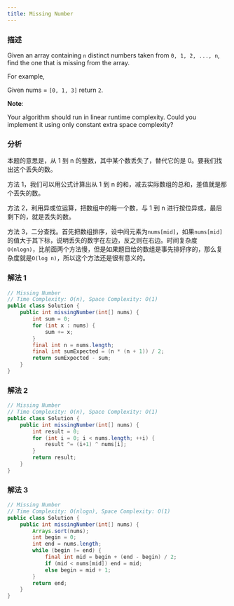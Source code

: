 ```yaml
---
title: Missing Number
---
```


### 描述

Given an array containing `n` distinct numbers taken from `0, 1, 2, ..., n`, find the one that is missing from the array.

For example,

Given nums = `[0, 1, 3]` return `2`.

**Note**:

Your algorithm should run in linear runtime complexity. Could you implement it using only constant extra space complexity?

### 分析

本题的意思是，从 1 到 n 的整数，其中某个数丢失了，替代它的是 0。要我们找出这个丢失的数。

方法 1，我们可以用公式计算出从 1 到 n 的和，减去实际数组的总和，差值就是那个丢失的数。

方法 2，利用异或位运算，把数组中的每一个数，与 1 到 n 进行按位异或，最后剩下的，就是丢失的数。

方法 3，二分查找。首先把数组排序，设中间元素为`nums[mid]`，如果`nums[mid]`的值大于其下标，说明丢失的数字在左边，反之则在右边。时间复杂度`O(nlogn)`，比前面两个方法慢，但是如果题目给的数组是事先排好序的，那么复杂度就是`O(log n)`，所以这个方法还是很有意义的。

### 解法 1

```java
// Missing Number
// Time Complexity: O(n), Space Complexity: O(1)
public class Solution {
    public int missingNumber(int[] nums) {
        int sum = 0;
        for (int x : nums) {
            sum += x;
        }
        final int n = nums.length;
        final int sumExpected = (n * (n + 1)) / 2;
        return sumExpected - sum;
    }
}
```

### 解法 2

```java
// Missing Number
// Time Complexity: O(n), Space Complexity: O(1)
public class Solution {
    public int missingNumber(int[] nums) {
        int result = 0;
        for (int i = 0; i < nums.length; ++i) {
            result ^= (i+1) ^ nums[i];
        }
        return result;
    }
}
```

### 解法 3

```java
// Missing Number
// Time Complexity: O(nlogn), Space Complexity: O(1)
public class Solution {
    public int missingNumber(int[] nums) {
        Arrays.sort(nums);
        int begin = 0;
        int end = nums.length;
        while (begin != end) {
            final int mid = begin + (end - begin) / 2;
            if (mid < nums[mid]) end = mid;
            else begin = mid + 1;
        }
        return end;
    }
}
```
